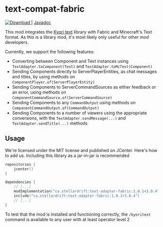 # text-compat-fabric

 [ ![Download](https://api.bintray.com/packages/zml/stellardrift-repo/text-adapter-fabric/images/download.svg) ](https://bintray.com/zml/stellardrift-repo/text-adapter-fabric/_latestVersion) | [Javadoc](https://jitpack.io/ca/stellardrift/text-adapter-fabric/master-SNAPSHOT/javadoc/)

This mod integrates the [Kyori text](https://github.com/KyoriPowered/text) library with Fabric and Minecraft's Text format. As this is a library mod, it's most likely only useful for other mod developers.

Currently, we support the following features:

- Converting between Component and Text instances using `TextAdapter.toComponent(Text)` and `TextAdapter.toMcText(Component)`
- Sending Components directly to ServerPlayerEntities, as chat messages and titles, by using methods on `ComponentPlayer.of(ServerPlayerEntity)`
- Sending Components to ServerCommandSources as either feedback or an error, using methods on `ComponentCommandSource.of(ServerCommandSource)`
- Sending Components to any `CommandOutput` using methods on `ComponentCommandOutput.of(CommandOutput)`
- Sending Components to a number of viewers using the appropriate conversions, with the `TextAdapter.sendMessage(...)` and `TextAdapter.sendTitle(...)` methods

## Usage

We're licensed under the MIT license and published on JCenter. Here's how to add us. Including this library as a jar-in-jar is recommended

```kotlin
repositories {
    jcenter()
}

dependencies {
    // [...]
    modImplementation("ca.stellardrift:text-adapter-fabric:1.0.1+3.0.4")
    include("ca.stellardrift:text-adapter-fabric:1.0.1+3.0.4")
    // [...]
}
```

To test that the mod is installed and functioning correctly, the `/kyoritext` command is available to any user with at least operator level 2

